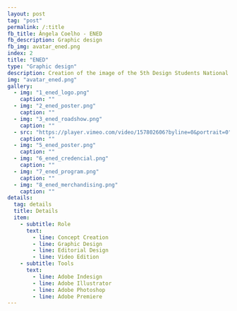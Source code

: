 ```yaml
---
layout: post
tag: "post"
permalink: /:title
fb_title: Ângela Coelho - ENED
fb_description: Graphic design
fb_img: avatar_ened.png
index: 2
title: "ENED"
type: "Graphic design"
description: Creation of the image of the 5th Design Students National Meeting (ENED) in Coimbra, Portugal. This meeting brings together design students of different fields during five days full of activities which comprise the main areas of interest in this area. Since this is an event that combines many fields and subjects related to design, the idea was to overcome these differences by creating an identity that connected all the areas of design. The identity, which was created by a group of students and graduates, implied the construction of all the graphic material, merchandising, social media and promotional content.
img: "avatar_ened.png"
gallery:
  - img: "1_ened_logo.png"
    caption: ""
  - img: "2_ened_poster.png"
    caption: ""
  - img: "3_ened_roadshow.png"
    caption: ""
  - src: "https://player.vimeo.com/video/157802606?byline=0&portrait=0"
    caption: ""
  - img: "5_ened_poster.png"
    caption: ""
  - img: "6_ened_credencial.png"
    caption: ""
  - img: "7_ened_program.png"
    caption: ""
  - img: "8_ened_merchandising.png"
    caption: ""
details:
  tag: details
  title: Details
  item:
    - subtitle: Role
      text:
        - line: Concept Creation
        - line: Graphic Design
        - line: Editorial Design
        - line: Video Edition
    - subtitle: Tools
      text:
        - line: Adobe Indesign
        - line: Adobe Illustrator
        - line: Adobe Photoshop
        - line: Adobe Premiere
---
```

